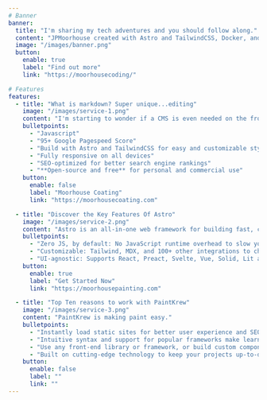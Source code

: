 ```yaml
---
# Banner
banner:
  title: "I'm sharing my tech adventures and you should follow along."
  content: "JPMoorhouse created with Astro and TailwindCSS, Docker, and I'm trying to learn more from end technologies."
  image: "/images/banner.png"
  button:
    enable: true
    label: "Find out more"
    link: "https://moorhousecoding/"

# Features
features:
  - title: "What is markdown? Super unique...editing"
    image: "/images/service-1.png"
    content: "I'm starting to wonder if a CMS is even needed on the front end.  Open VS code.  Connect Copilot and get some auto suggestions.  Seems like everyone should be a self starter."
    bulletpoints:
      - "Javascript"
      - "95+ Google Pagespeed Score"
      - "Build with Astro and TailwindCSS for easy and customizable styling"
      - "Fully responsive on all devices"
      - "SEO-optimized for better search engine rankings"
      - "**Open-source and free** for personal and commercial use"
    button:
      enable: false
      label: "Moorhouse Coating"
      link: "https://moorhousecoating.com"

  - title: "Discover the Key Features Of Astro"
    image: "/images/service-2.png"
    content: "Astro is an all-in-one web framework for building fast, content-focused websites. It offers a range of exciting features for developers and website creators. Some of the key features are:"
    bulletpoints:
      - "Zero JS, by default: No JavaScript runtime overhead to slow you down."
      - "Customizable: Tailwind, MDX, and 100+ other integrations to choose from."
      - "UI-agnostic: Supports React, Preact, Svelte, Vue, Solid, Lit and more."
    button:
      enable: true
      label: "Get Started Now"
      link: "https://moorhousepainting.com"

  - title: "Top Ten reasons to work with PaintKrew"
    image: "/images/service-3.png"
    content: "PaintKrew is making paint easy."
    bulletpoints:
      - "Instantly load static sites for better user experience and SEO."
      - "Intuitive syntax and support for popular frameworks make learning and using Astro a breeze."
      - "Use any front-end library or framework, or build custom components, for any project size."
      - "Built on cutting-edge technology to keep your projects up-to-date with the latest web standards."
    button:
      enable: false
      label: ""
      link: ""
---
```

